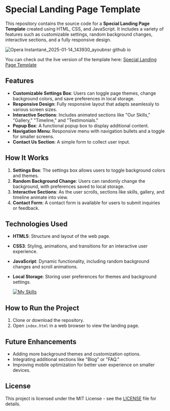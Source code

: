 # Special Landing Page Template

This repository contains the source code for a **Special Landing Page Template** created using HTML, CSS, and JavaScript. It includes a variety of features such as customizable settings, random background changes, interactive sections, and a fully responsive design.

![Opera Instantané_2025-01-14_143930_ayoubnsr github io](https://github.com/user-attachments/assets/0de2340f-387e-436c-b874-bb202f11391c)

You can check out the live version of the template here: [Special Landing Page Template](https://ayoubnsr.github.io/-Special-JS-Template/)

## Features
- **Customizable Settings Box**: Users can toggle page themes, change background colors, and save preferences in local storage.
- **Responsive Design**: Fully responsive layout that adapts seamlessly to various screen sizes.
- **Interactive Sections**: Includes animated sections like "Our Skills," "Gallery," "Timeline," and "Testimonials."
- **Popup Box**: A functional popup box to display additional content.
- **Navigation Menu**: Responsive menu with navigation bullets and a toggle for smaller screens.
- **Contact Us Section**: A simple form to collect user input.

## How It Works
1. **Settings Box**: The settings box allows users to toggle background colors and themes.
2. **Random Background Change**: Users can randomly change the background, with preferences saved to local storage.
3. **Interactive Sections**: As the user scrolls, sections like skills, gallery, and timeline animate into view.
4. **Contact Form**: A contact form is available for users to submit inquiries or feedback.

## Technologies Used
- **HTML5**: Structure and layout of the web page.
- **CSS3**: Styling, animations, and transitions for an interactive user experience.
- **JavaScript**: Dynamic functionality, including random background changes and scroll animations.
- **Local Storage**: Storing user preferences for themes and background settings.

  [![My Skills](https://skillicons.dev/icons?i=html,css,js)](https://skillicons.dev)

## How to Run the Project
1. Clone or download the repository.
2. Open `index.html` in a web browser to view the landing page.

## Future Enhancements
- Adding more background themes and customization options.
- Integrating additional sections like "Blog" or "FAQ."
- Improving mobile optimization for better user experience on smaller devices.

## License
This project is licensed under the MIT License - see the [LICENSE](LICENSE) file for details.
